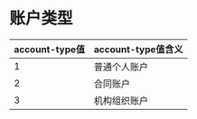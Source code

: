 # 账户类型

| **account-type值** | **account-type值含义** |
| :--- | :--- |
| 1 | 普通个人账户 |
| 2 | 合同账户 |
| 3 | 机构组织账户 |